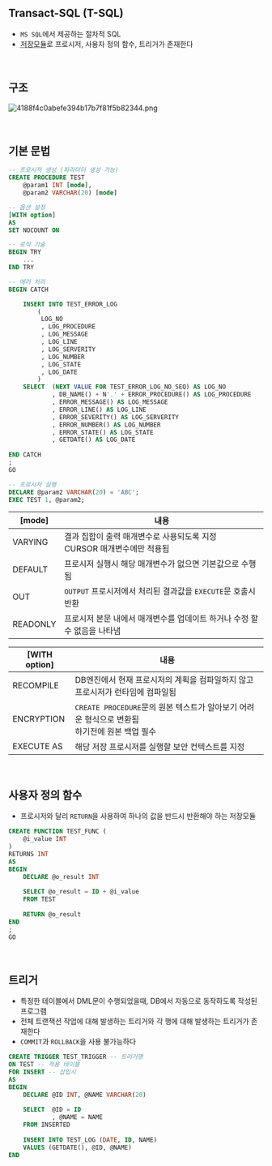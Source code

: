 <!-- --- --><!-- title: 절차형 SQL --><!-- updated: 2023-01-22 07:38:17Z --><!-- created: 2023-01-20 07:42:38Z --><!-- latitude: 37.44491680 --><!-- longitude: 127.13886840 --><!-- altitude: 0.0000 --><!-- --- -->## Transact-SQL (T-SQL)- `MS SQL`에서 제공하는 절차적 SQL- <abbr title="DB에 미리 저장하여 사용자와 애플리케이션에서 공유하도록 만든 독립적인 완전한 실행 프로그램">저장모듈</abbr>로 프로시저, 사용자 정의 함수, 트리거가 존재한다<br>## 구조![4188f4c0abefe394b17b7f81f5b82344.png](/joplinRes/_resources/4188f4c0abefe394b17b7f81f5b82344.png)<br>## 기본 문법```sql-- 프로시저 생성 (파라미터 생성 가능)CREATE PROCEDURE TEST	@param1 INT [mode],	@param2 VARCHAR(20) [mode]-- 옵션 설정[WITH option]ASSET NOCOUNT ON-- 로직 기술BEGIN TRY	...END TRY-- 에러 처리BEGIN CATCH	INSERT INTO TEST_ERROR_LOG 		(		 LOG_NO		 , LOG_PROCEDURE		 , LOG_MESSAGE		 , LOG_LINE		 , LOG_SERVERITY		 , LOG_NUMBER		 , LOG_STATE		 , LOG_DATE		)	SELECT  (NEXT VALUE FOR TEST_ERROR_LOG_NO_SEQ) AS LOG_NO			, DB_NAME() + N'.' + ERROR_PROCEDURE() AS LOG_PROCEDURE			, ERROR_MESSAGE() AS LOG_MESSAGE			, ERROR_LINE() AS LOG_LINE			, ERROR_SEVERITY() AS LOG_SERVERITY			, ERROR_NUMBER() AS LOG_NUMBER			, ERROR_STATE() AS LOG_STATE			, GETDATE() AS LOG_DATE	END CATCH;GO``````sql-- 프로시저 실행DECLARE @param2 VARCHAR(20) = 'ABC';EXEC TEST 1, @param2;```|\[mode\]|내용||--|--||VARYING|결과 집합이 출력 매개변수로 사용되도록 지정<br>CURSOR 매개변수에만 적용됨||DEFAULT|프로시저 실행시 해당 매개변수가 없으면 기본값으로 수행됨||OUT|`OUTPUT` 프로시저에서 처리된 결과값을 `EXECUTE`문 호출시 반환||READONLY|프로시저 본문 내에서 매개변수를 업데이트 하거나 수정 할 수 없음을 나타냄||\[WITH option\]|내용||--|--||RECOMPILE|DB엔진에서 현재 프로시저의 계획을 컴파일하지 않고 프로시저가 런타임에 컴파일됨||ENCRYPTION|`CREATE PROCEDURE`문의 원본 텍스트가 알아보기 어려운 형식으로 변환됨<br>하기전에 원본 백업 필수||EXECUTE AS|해당 저장 프로시저를 실행할 보안 컨텍스트를 지정|<br>## 사용자 정의 함수- 프로시저와 달리 `RETURN`을 사용하여 하나의 값을 반드시 반환해야 하는 저장모듈```sqlCREATE FUNCTION TEST_FUNC (	@i_value INT)RETURNS INTASBEGIN	DECLARE @o_result INT		SELECT @o_result = ID + @i_value	FROM TEST		RETURN @o_resultEND;GO```<br>## 트리거- 특정한 테이블에서 DML문이 수행되었을때, DB에서 자동으로 동작하도록 작성된 프로그램- 전체 트랜잭션 작업에 대해 발생하는 트리거와 각 행에 대해 발생하는 트리거가 존재한다- `COMMIT`과 `ROLLBACK`을 사용 불가능하다```sqlCREATE TRIGGER TEST_TRIGGER -- 트리거명ON TEST -- 적용 테이블FOR INSERT -- 삽입시ASBEGIN	DECLARE @ID INT, @NAME VARCHAR(20)		SELECT  @ID = ID			, @NAME = NAME	FROM INSERTED		INSERT INTO TEST_LOG (DATE, ID, NAME)	VALUES (GETDATE(), @ID, @NAME)END```